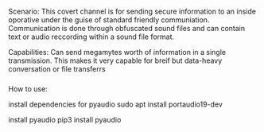 ######
Scenario:
This covert channel is for sending secure information to an inside oporative under the guise of standard friendly communiation.
Communication is done through obfuscated sound files and can contain text or audio reccording within a sound file format.

Capabilities:
Can send megamytes worth of information in a single transmission. This makes it very capable for breif but data-heavy conversation
or file transferrs

#####
How to use:

install dependencies for pyaudio
sudo apt install portaudio19-dev

install pyaudio
pip3 install pyaudio

